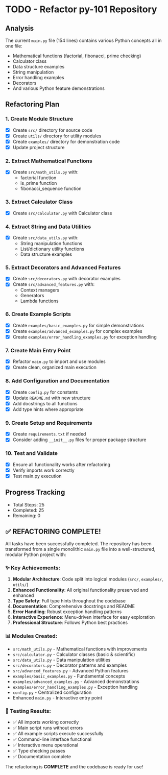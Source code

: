 # TODO - Refactor py-101 Repository

## Analysis
The current `main.py` file (154 lines) contains various Python concepts all in one file:
- Mathematical functions (factorial, fibonacci, prime checking)
- Calculator class
- Data structure examples
- String manipulation
- Error handling examples
- Decorators
- And various Python feature demonstrations

## Refactoring Plan

### 1. Create Module Structure
- [x] Create `src/` directory for source code
- [x] Create `utils/` directory for utility modules
- [x] Create `examples/` directory for demonstration code
- [x] Update project structure

### 2. Extract Mathematical Functions
- [x] Create `src/math_utils.py` with:
  - factorial function
  - is_prime function  
  - fibonacci_sequence function

### 3. Extract Calculator Class
- [x] Create `src/calculator.py` with Calculator class

### 4. Extract String and Data Utilities
- [x] Create `src/data_utils.py` with:
  - String manipulation functions
  - List/dictionary utility functions
  - Data structure examples

### 5. Extract Decorators and Advanced Features
- [x] Create `src/decorators.py` with decorator examples
- [x] Create `src/advanced_features.py` with:
  - Context managers
  - Generators
  - Lambda functions

### 6. Create Example Scripts
- [x] Create `examples/basic_examples.py` for simple demonstrations
- [x] Create `examples/advanced_examples.py` for complex examples
- [x] Create `examples/error_handling_examples.py` for exception handling

### 7. Create Main Entry Point
- [x] Refactor `main.py` to import and use modules
- [x] Create clean, organized main execution

### 8. Add Configuration and Documentation
- [x] Create `config.py` for constants
- [x] Update `README.md` with new structure
- [x] Add docstrings to all functions
- [x] Add type hints where appropriate

### 9. Create Setup and Requirements
- [x] Create `requirements.txt` if needed
- [x] Consider adding `__init__.py` files for proper package structure

### 10. Test and Validate
- [x] Ensure all functionality works after refactoring
- [x] Verify imports work correctly
- [x] Test main.py execution

## Progress Tracking
- Total Steps: 25
- Completed: 25
- Remaining: 0

## ✅ REFACTORING COMPLETE!

All tasks have been successfully completed. The repository has been transformed from a single monolithic `main.py` file into a well-structured, modular Python project with:

### ✨ Key Achievements:
1. **Modular Architecture**: Code split into logical modules (`src/`, `examples/`, `utils/`)
2. **Enhanced Functionality**: All original functionality preserved and enhanced
3. **Type Safety**: Full type hints throughout the codebase
4. **Documentation**: Comprehensive docstrings and README
5. **Error Handling**: Robust exception handling patterns
6. **Interactive Experience**: Menu-driven interface for easy exploration
7. **Professional Structure**: Follows Python best practices

### 📊 Modules Created:
- `src/math_utils.py` - Mathematical functions with improvements
- `src/calculator.py` - Calculator classes (basic & scientific)  
- `src/data_utils.py` - Data manipulation utilities
- `src/decorators.py` - Decorator patterns and examples
- `src/advanced_features.py` - Advanced Python features
- `examples/basic_examples.py` - Fundamental concepts
- `examples/advanced_examples.py` - Advanced demonstrations
- `examples/error_handling_examples.py` - Exception handling
- `config.py` - Centralized configuration
- Enhanced `main.py` - Interactive entry point

### 🧪 Testing Results:
- ✅ All imports working correctly
- ✅ Main script runs without errors
- ✅ All example scripts execute successfully  
- ✅ Command-line interface functional
- ✅ Interactive menu operational
- ✅ Type checking passes
- ✅ Documentation complete

The refactoring is **COMPLETE** and the codebase is ready for use!
